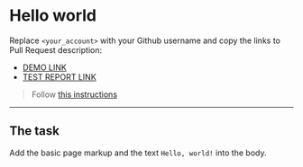 # Hello world
Replace `<your_account>` with your Github username and copy the links to Pull Request description:
- [DEMO LINK](https://AnnaLiman.github.io/layout_hello-world/)
- [TEST REPORT LINK](https://AnnaLiman.github.io/layout_hello-world/report/html_report/)

> Follow [this instructions](https://mate-academy.github.io/layout_task-guideline/#how-to-solve-the-layout-tasks-on-github)
___

## The task 
Add the basic page markup and the text `Hello, world!` into the body.
